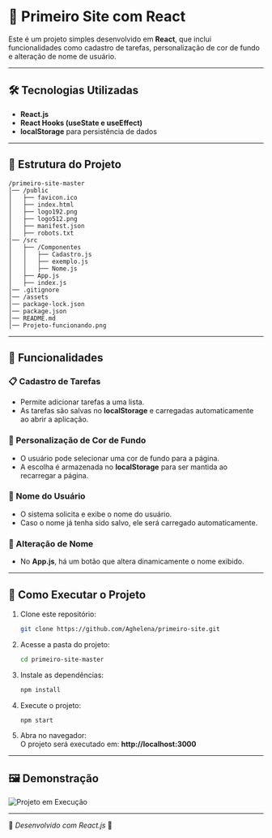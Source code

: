 # 📌 Primeiro Site com React

Este é um projeto simples desenvolvido em **React**, que inclui funcionalidades como cadastro de tarefas, personalização de cor de fundo e alteração de nome de usuário.

---

## 🛠 Tecnologias Utilizadas  
- **React.js**  
- **React Hooks (useState e useEffect)**  
- **localStorage** para persistência de dados  

---

## 📂 Estrutura do Projeto  

```
/primeiro-site-master
│── /public
│   ├── favicon.ico
│   ├── index.html
│   ├── logo192.png
│   ├── logo512.png
│   ├── manifest.json
│   ├── robots.txt
│── /src
│   ├── /Componentes
│   │   ├── Cadastro.js
│   │   ├── exemplo.js
│   │   ├── Nome.js
│   ├── App.js
│   ├── index.js
│── .gitignore
│── /assets
│── package-lock.json
│── package.json
│── README.md
│── Projeto-funcionando.png
```

---

## 🚀 Funcionalidades  

### 📋 Cadastro de Tarefas  
- Permite adicionar tarefas a uma lista.  
- As tarefas são salvas no **localStorage** e carregadas automaticamente ao abrir a aplicação.  

### 🎨 Personalização de Cor de Fundo  
- O usuário pode selecionar uma cor de fundo para a página.  
- A escolha é armazenada no **localStorage** para ser mantida ao recarregar a página.  

### 👤 Nome do Usuário  
- O sistema solicita e exibe o nome do usuário.  
- Caso o nome já tenha sido salvo, ele será carregado automaticamente.  

### 🔄 Alteração de Nome  
- No **App.js**, há um botão que altera dinamicamente o nome exibido.  

---

## 🏁 Como Executar o Projeto  

1. Clone este repositório:  
   ```bash
   git clone https://github.com/Aghelena/primeiro-site.git
   ```

2. Acesse a pasta do projeto:  
   ```bash
   cd primeiro-site-master
   ```

3. Instale as dependências:  
   ```bash
   npm install
   ```

4. Execute o projeto:  
   ```bash
   npm start
   ```

5. Abra no navegador:  
   O projeto será executado em: **http://localhost:3000**  

---

## 🖼️ Demonstração  
![Projeto em Execução](./mnt/data/Projeto-funcionando.png)

---

📌 *Desenvolvido com React.js* 🚀
